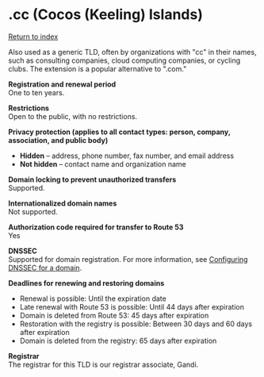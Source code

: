 # \.cc \(Cocos \(Keeling\) Islands\)<a name="cc"></a>

[Return to index](registrar-tld-list.md#index)

Also used as a generic TLD, often by organizations with "cc" in their names, such as consulting companies, cloud computing companies, or cycling clubs\. The extension is a popular alternative to "\.com\."

**Registration and renewal period**  
One to ten years\.

**Restrictions**  
Open to the public, with no restrictions\.

**Privacy protection \(applies to all contact types: person, company, association, and public body\)**  
+ **Hidden** – address, phone number, fax number, and email address
+ **Not hidden** – contact name and organization name

**Domain locking to prevent unauthorized transfers**  
Supported\.

**Internationalized domain names**  
Not supported\.

**Authorization code required for transfer to Route 53**  
Yes

**DNSSEC**  
Supported for domain registration\. For more information, see [Configuring DNSSEC for a domain](domain-configure-dnssec.md)\.

**Deadlines for renewing and restoring domains**  
+ Renewal is possible: Until the expiration date
+ Late renewal with Route 53 is possible: Until 44 days after expiration
+ Domain is deleted from Route 53: 45 days after expiration
+ Restoration with the registry is possible: Between 30 days and 60 days after expiration
+ Domain is deleted from the registry: 65 days after expiration

**Registrar**  
The registrar for this TLD is our registrar associate, Gandi\.